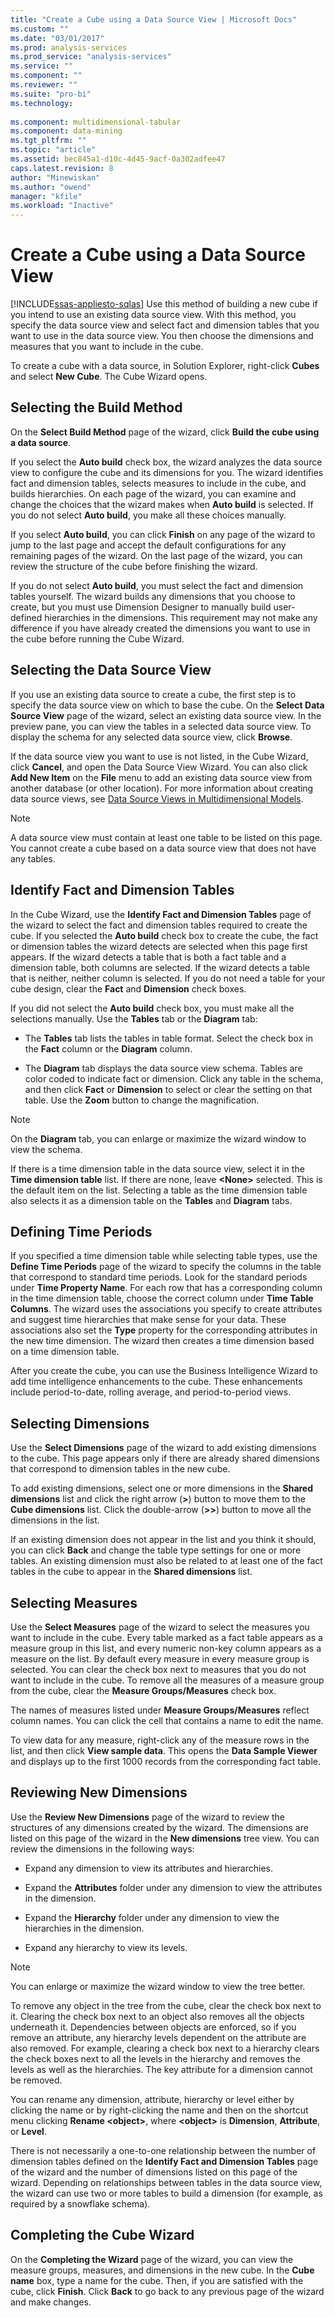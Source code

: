 ```yaml
---
title: "Create a Cube using a Data Source View | Microsoft Docs"
ms.custom: ""
ms.date: "03/01/2017"
ms.prod: analysis-services
ms.prod_service: "analysis-services"
ms.service: ""
ms.component: ""
ms.reviewer: ""
ms.suite: "pro-bi"
ms.technology: 
  
ms.component: multidimensional-tabular
ms.component: data-mining
ms.tgt_pltfrm: ""
ms.topic: "article"
ms.assetid: bec845a1-d10c-4d45-9acf-0a302adfee47
caps.latest.revision: 8
author: "Minewiskan"
ms.author: "owend"
manager: "kfile"
ms.workload: "Inactive"
---
```

# Create a Cube using a Data Source View
[!INCLUDE[ssas-appliesto-sqlas](../../includes/ssas-appliesto-sqlas.md)]
  Use this method of building a new cube if you intend to use an existing data source view. With this method, you specify the data source view and select fact and dimension tables that you want to use in the data source view. You then choose the dimensions and measures that you want to include in the cube.  
  
 To create a cube with a data source, in Solution Explorer, right-click **Cubes** and select **New Cube**. The Cube Wizard opens.  
  
## Selecting the Build Method  
 On the **Select Build Method** page of the wizard, click **Build the cube using a data source**.  
  
 If you select the **Auto build** check box, the wizard analyzes the data source view to configure the cube and its dimensions for you. The wizard identifies fact and dimension tables, selects measures to include in the cube, and builds hierarchies. On each page of the wizard, you can examine and change the choices that the wizard makes when **Auto build** is selected. If you do not select **Auto build**, you make all these choices manually.  
  
 If you select **Auto build**, you can click **Finish** on any page of the wizard to jump to the last page and accept the default configurations for any remaining pages of the wizard. On the last page of the wizard, you can review the structure of the cube before finishing the wizard.  
  
 If you do not select **Auto build**, you must select the fact and dimension tables yourself. The wizard builds any dimensions that you choose to create, but you must use Dimension Designer to manually build user-defined hierarchies in the dimensions. This requirement may not make any difference if you have already created the dimensions you want to use in the cube before running the Cube Wizard.  
  
## Selecting the Data Source View  
 If you use an existing data source to create a cube, the first step is to specify the data source view on which to base the cube. On the **Select Data Source View** page of the wizard, select an existing data source view. In the preview pane, you can view the tables in a selected data source view. To display the schema for any selected data source view, click **Browse**.  
  
 If the data source view you want to use is not listed, in the Cube Wizard, click **Cancel**, and open the Data Source View Wizard. You can also click **Add New Item** on the **File** menu to add an existing data source view from another database (or other location). For more information about creating data source views, see [Data Source Views in Multidimensional Models](../../analysis-services/multidimensional-models/data-source-views-in-multidimensional-models.md).  
  
> [!NOTE]  
>  A data source view must contain at least one table to be listed on this page. You cannot create a cube based on a data source view that does not have any tables.  
  
## Identify Fact and Dimension Tables  
 In the Cube Wizard, use the **Identify Fact and Dimension Tables** page of the wizard to select the fact and dimension tables required to create the cube. If you selected the **Auto build** check box to create the cube, the fact or dimension tables the wizard detects are selected when this page first appears. If the wizard detects a table that is both a fact table and a dimension table, both columns are selected. If the wizard detects a table that is neither, neither column is selected. If you do not need a table for your cube design, clear the **Fact** and **Dimension** check boxes.  
  
 If you did not select the **Auto build** check box, you must make all the selections manually. Use the **Tables** tab or the **Diagram** tab:  
  
-   The **Tables** tab lists the tables in table format. Select the check box in the **Fact** column or the **Diagram** column.  
  
-   The **Diagram** tab displays the data source view schema. Tables are color coded to indicate fact or dimension. Click any table in the schema, and then click **Fact** or **Dimension** to select or clear the setting on that table. Use the **Zoom** button to change the magnification.  
  
> [!NOTE]  
>  On the **Diagram** tab, you can enlarge or maximize the wizard window to view the schema.  
  
 If there is a time dimension table in the data source view, select it in the **Time dimension table** list. If there are none, leave **\<None>** selected. This is the default item on the list. Selecting a table as the time dimension table also selects it as a dimension table on the **Tables** and **Diagram** tabs.  
  
## Defining Time Periods  
 If you specified a time dimension table while selecting table types, use the **Define Time Periods** page of the wizard to specify the columns in the table that correspond to standard time periods. Look for the standard periods under **Time Property Name**. For each row that has a corresponding column in the time dimension table, choose the correct column under **Time Table Columns**. The wizard uses the associations you specify to create attributes and suggest time hierarchies that make sense for your data. These associations also set the **Type** property for the corresponding attributes in the new time dimension. The wizard then creates a time dimension based on a time dimension table.  
  
 After you create the cube, you can use the Business Intelligence Wizard to add time intelligence enhancements to the cube. These enhancements include period-to-date, rolling average, and period-to-period views.  
  
## Selecting Dimensions  
 Use the **Select Dimensions** page of the wizard to add existing dimensions to the cube. This page appears only if there are already shared dimensions that correspond to dimension tables in the new cube.  
  
 To add existing dimensions, select one or more dimensions in the **Shared dimensions** list and click the right arrow (**>**) button to move them to the **Cube dimensions** list. Click the double-arrow (**>>**) button to move all the dimensions in the list.  
  
 If an existing dimension does not appear in the list and you think it should, you can click **Back** and change the table type settings for one or more tables. An existing dimension must also be related to at least one of the fact tables in the cube to appear in the **Shared dimensions** list.  
  
## Selecting Measures  
 Use the **Select Measures** page of the wizard to select the measures you want to include in the cube. Every table marked as a fact table appears as a measure group in this list, and every numeric non-key column appears as a measure on the list. By default every measure in every measure group is selected. You can clear the check box next to measures that you do not want to include in the cube. To remove all the measures of a measure group from the cube, clear the **Measure Groups/Measures** check box.  
  
 The names of measures listed under **Measure Groups/Measures** reflect column names. You can click the cell that contains a name to edit the name.  
  
 To view data for any measure, right-click any of the measure rows in the list, and then click **View sample data**. This opens the **Data Sample Viewer** and displays up to the first 1000 records from the corresponding fact table.  
  
## Reviewing New Dimensions  
 Use the **Review New Dimensions** page of the wizard to review the structures of any dimensions created by the wizard. The dimensions are listed on this page of the wizard in the **New dimensions** tree view. You can review the dimensions in the following ways:  
  
-   Expand any dimension to view its attributes and hierarchies.  
  
-   Expand the **Attributes** folder under any dimension to view the attributes in the dimension.  
  
-   Expand the **Hierarchy** folder under any dimension to view the hierarchies in the dimension.  
  
-   Expand any hierarchy to view its levels.  
  
> [!NOTE]  
>  You can enlarge or maximize the wizard window to view the tree better.  
  
 To remove any object in the tree from the cube, clear the check box next to it. Clearing the check box next to an object also removes all the objects underneath it. Dependencies between objects are enforced, so if you remove an attribute, any hierarchy levels dependent on the attribute are also removed. For example, clearing a check box next to a hierarchy clears the check boxes next to all the levels in the hierarchy and removes the levels as well as the hierarchies. The key attribute for a dimension cannot be removed.  
  
 You can rename any dimension, attribute, hierarchy or level either by clicking the name or by right-clicking the name and then on the shortcut menu clicking **Rename \<object>**, where **\<object>** is **Dimension**, **Attribute**, or **Level**.  
  
 There is not necessarily a one-to-one relationship between the number of dimension tables defined on the **Identify Fact and Dimension Tables** page of the wizard and the number of dimensions listed on this page of the wizard. Depending on relationships between tables in the data source view, the wizard can use two or more tables to build a dimension (for example, as required by a snowflake schema).  
  
## Completing the Cube Wizard  
 On the **Completing the Wizard** page of the wizard, you can view the measure groups, measures, and dimensions in the new cube. In the **Cube name** box, type a name for the cube. Then, if you are satisfied with the cube, click **Finish**. Click **Back** to go back to any previous page of the wizard and make changes.  
  
  
